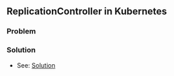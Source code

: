 ## ReplicationController in Kubernetes

### Problem

### Solution

- See: [Solution](./solution.yaml)
